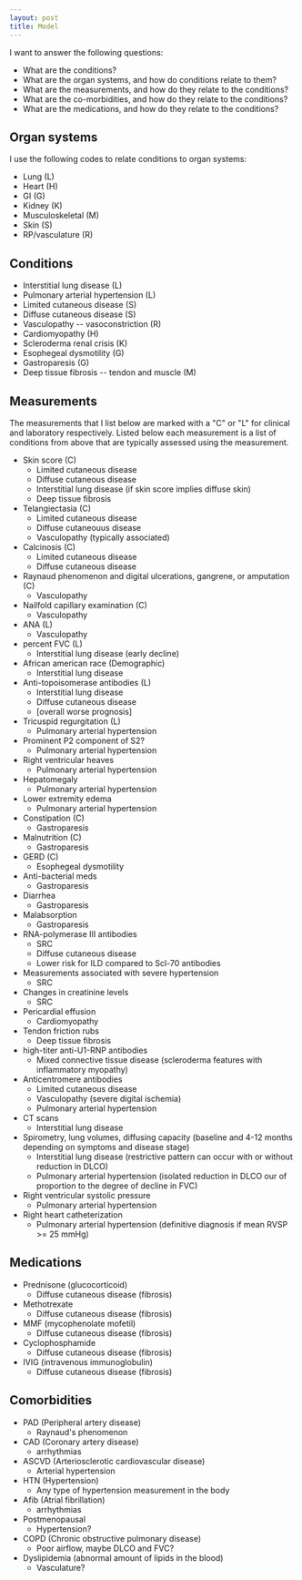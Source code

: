 ```yaml
---
layout: post
title: Model
---
```


I want to answer the following questions:

- What are the conditions?
- What are the organ systems, and how do conditions relate to them?
- What are the measurements, and how do they relate to the conditions?
- What are the co-morbidities, and how do they relate to the conditions?
- What are the medications, and how do they relate to the conditions?

## Organ systems

I use the following codes to relate conditions to organ systems:

- Lung (L)
- Heart (H)
- GI (G)
- Kidney (K)
- Musculoskeletal (M)
- Skin (S)
- RP/vasculature (R)

## Conditions

- Interstitial lung disease (L)
- Pulmonary arterial hypertension (L)
- Limited cutaneous disease (S)
- Diffuse cutaneous disease (S)
- Vasculopathy -- vasoconstriction (R)
- Cardiomyopathy (H)
- Scleroderma renal crisis (K)
- Esophegeal dysmotility (G)
- Gastroparesis (G)
- Deep tissue fibrosis -- tendon and muscle (M)

## Measurements

The measurements that I list below are marked with a "C" or "L" for clinical and laboratory respectively.
Listed below each measurement is a list of conditions from above that are typically assessed using the measurement.

- Skin score (C)
  - Limited cutaneous disease
  - Diffuse cutaneous disease
  - Interstitial lung disease (if skin score implies diffuse skin)
  - Deep tissue fibrosis
- Telangiectasia (C)
  - Limited cutaneous disease
  - Diffuse cutaneouus disease
  - Vasculopathy (typically associated)
- Calcinosis (C)
  - Limited cutaneous disease
  - Diffuse cutaneous disease
- Raynaud phenomenon and digital ulcerations, gangrene, or amputation (C)
  - Vasculopathy
- Nailfold capillary examination (C)
  - Vasculopathy
- ANA (L)
  - Vasculopathy
- percent FVC (L)
  - Interstitial lung disease (early decline)
- African american race (Demographic)
  - Interstitial lung disease
- Anti-topoisomerase antibodies (L)
  - Interstitial lung disease
  - Diffuse cutaneous disease
  - [overall worse prognosis]
- Tricuspid regurgitation (L)
  - Pulmonary arterial hypertension
- Prominent P2 component of S2?
  - Pulmonary arterial hypertension
- Right ventricular heaves
  - Pulmonary arterial hypertension
- Hepatomegaly
  - Pulmonary arterial hypertension
- Lower extremity edema
  - Pulmonary arterial hypertension
- Constipation (C)
  - Gastroparesis
- Malnutrition (C)
  - Gastroparesis
- GERD (C)
  - Esophegeal dysmotility
- Anti-bacterial meds
  - Gastroparesis
- Diarrhea
  - Gastroparesis
- Malabsorption
  - Gastroparesis
- RNA-polymerase III antibodies
  - SRC
  - Diffuse cutaneous disease
  - Lower risk for ILD compared to Scl-70 antibodies
- Measurements associated with severe hypertension
  - SRC
- Changes in creatinine levels
  - SRC
- Pericardial effusion
  - Cardiomyopathy
- Tendon friction rubs
  - Deep tissue fibrosis
- high-titer anti-U1-RNP antibodies
  - Mixed connective tissue disease (scleroderma features with inflammatory myopathy)
- Anticentromere antibodies
  - Limited cutaneous disease
  - Vasculopathy (severe digital ischemia)
  - Pulmonary arterial hypertension
- CT scans
  - Interstitial lung disease
- Spirometry, lung volumes, diffusing capacity (baseline and 4-12 months depending on symptoms and disease stage)
  - Interstitial lung disease (restrictive pattern can occur with or without reduction in DLCO)
  - Pulmonary arterial hypertension (isolated reduction in DLCO our of proportion to the degree of decline in FVC)
- Right ventricular systolic pressure
  - Pulmonary arterial hypertension
- Right heart catheterization
  - Pulmonary arterial hypertension (definitive diagnosis if mean RVSP >= 25 mmHg)

## Medications

- Prednisone (glucocorticoid)
  - Diffuse cutaneous disease (fibrosis)
- Methotrexate
  - Diffuse cutaneous disease (fibrosis)
- MMF (mycophenolate mofetil)
  - Diffuse cutaneous disease (fibrosis)
- Cyclophosphamide
  - Diffuse cutaneous disease (fibrosis)
- IVIG (intravenous immunoglobulin)
  - Diffuse cutaneous disease (fibrosis)

## Comorbidities

- PAD (Peripheral artery disease)
  - Raynaud's phenomenon
- CAD (Coronary artery disease)
  - arrhythmias
- ASCVD (Arteriosclerotic cardiovascular disease)
  - Arterial hypertension
- HTN (Hypertension)
  - Any type of hypertension measurement in the body
- Afib (Atrial fibrillation)
  - arrhythmias
- Postmenopausal
  - Hypertension?
- COPD (Chronic obstructive pulmonary disease)
  - Poor airflow, maybe DLCO and FVC?
- Dyslipidemia (abnormal amount of lipids in the blood)
  - Vasculature?
